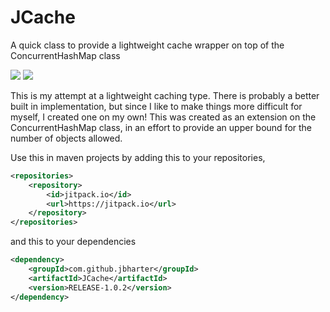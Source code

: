 # JCache
A quick class to provide a lightweight cache wrapper on top of the ConcurrentHashMap class

[![](https://jitpack.io/v/jbharter/JCache.svg)](https://jitpack.io/#jbharter/JCache)
[![](https://travis-ci.org/jbharter/JCache.svg?branch=master)](https://travis-ci.org/jbharter/JCache.svg)

This is my attempt at a lightweight caching type. There is probably a better built in implementation, but since I like to make things more difficult for myself, I created one on my own! This was created as an extension on the ConcurrentHashMap class, in an effort to provide an upper bound for the number of objects allowed.

Use this in maven projects by adding this to your repositories,

```xml
<repositories>
    <repository>
        <id>jitpack.io</id>
        <url>https://jitpack.io</url>
    </repository>
</repositories>
```

and this to your dependencies

```xml
<dependency>
    <groupId>com.github.jbharter</groupId>
    <artifactId>JCache</artifactId>
    <version>RELEASE-1.0.2</version>
</dependency>
```
